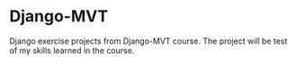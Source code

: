 # Django-MVT
Django exercise projects from Django-MVT course. 
The project will be test of my skills learned in the course.
